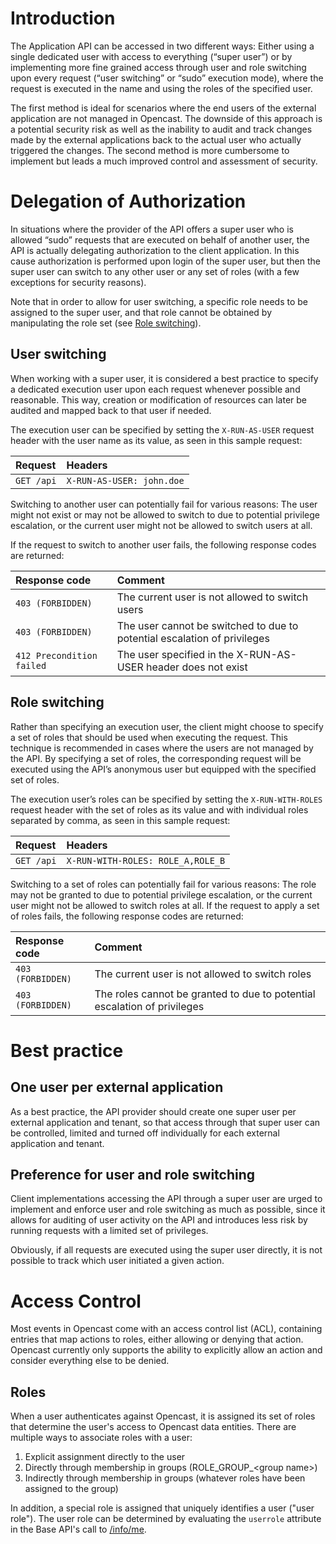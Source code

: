 # Introduction

The Application API can be accessed in two different ways: Either using a single dedicated user with access to everything (“super user”) or by implementing more fine grained access through user and role switching upon every request (“user switching” or “sudo” execution mode), where the request is executed in the name and using the roles of the specified user.

The first method is ideal for scenarios where the end users of the external application are not managed in Opencast. The downside of this approach is a potential security risk as well as the inability to audit and track changes made by the external applications back to the actual user who actually triggered the changes. The second method is more cumbersome to implement but leads a much improved control and assessment of security.

# Delegation of Authorization

In situations where the provider of the API offers a super user who is allowed “sudo” requests that are executed on behalf of another user, the API is actually delegating authorization to the client application. In this cause authorization is performed upon login of the super user, but then the super user can switch to any other user or any set of roles (with a few exceptions for security reasons).

Note that in order to allow for user switching, a specific role needs to be assigned to the super user, and that role cannot be obtained by manipulating the role set (see [Role switching](#role-switching)).

## User switching

When working with a super user, it is considered a best practice to specify a dedicated execution user upon each request whenever possible and reasonable. This way, creation or modification of resources can later be audited and mapped back to that user if needed.

The execution user can be specified by setting the `X-RUN-AS-USER` request header with the user name as its value, as seen in this sample request:

Request           | Headers
:-----------------|:------------------------------------------------------------
`GET /api`        | `X-RUN-AS-USER: john.doe`



Switching to another user can potentially fail for various reasons: The user might not exist or may not be allowed to switch to due to potential privilege escalation, or the current user might not be allowed to switch users at all.

If the request to switch to another user fails, the following response codes are returned:

Response code             | Comment
:-------------------------|:---------------------------------------------------
`403 (FORBIDDEN)`         | The current user is not allowed to switch users
`403 (FORBIDDEN)`         | The user cannot be switched to due to potential escalation of privileges
`412 Precondition failed` | The user specified in the X-RUN-AS-USER header does not exist


## Role switching

Rather than specifying an execution user, the client might choose to specify a set of roles that should be used when executing the request. This technique is recommended in cases where the users are not managed by the API. By specifying a set of roles, the corresponding request will be executed using the API’s anonymous user but equipped with the specified set of roles.

The execution user’s roles can be specified by setting the `X-RUN-WITH-ROLES` request header with the set of roles as its value and with individual roles separated by comma, as seen in this sample request:

Request           | Headers
:-----------------|:------------------------------------------------------------
`GET /api`        | `X-RUN-WITH-ROLES: ROLE_A,ROLE_B`

Switching to a set of roles can potentially fail for various reasons: The role may not be granted to due to potential privilege escalation, or the current user might not be allowed to switch roles at all.
If the request to apply a set of roles fails, the following response codes are returned:

Response code             | Comment
:-------------------------|:---------------------------------------------------
`403 (FORBIDDEN)`         | The current user is not allowed to switch roles
`403 (FORBIDDEN)`         | The roles cannot be granted to due to potential escalation of privileges


# Best practice

## One user per external application

As a best practice, the API provider should create one super user per external application and tenant, so that access through that super user can be controlled, limited and turned off individually for each external application and tenant.


## Preference for user and role switching

Client implementations accessing the API through a super user are urged to implement and enforce user and role switching as much as possible, since it allows for auditing of user activity on the API and introduces less risk by running requests with a limited set of privileges.

Obviously, if all requests are executed using the super user directly, it is not possible to track which user initiated a given action.

# Access Control

Most events in Opencast come with an access control list (ACL), containing entries that map actions to roles, either allowing or denying that action. Opencast currently only supports the ability to explicitly allow an action and consider everything else to be denied.

## Roles

When a user authenticates against Opencast, it is assigned its set of roles that determine the user's access to Opencast data entities. There are multiple ways to associate roles with a user:

1. Explicit assignment directly to the user
2. Directly through membership in groups (ROLE_GROUP_&lt;group name&gt;)
3. Indirectly through membership in groups (whatever roles have been assigned to the group)

In addition, a special role is assigned that uniquely identifies a user ("user role"). The user role can be determined by
evaluating the `userrole` attribute in the Base API's call to [/info/me](base-api/#get-apiinfome).
